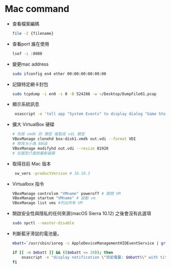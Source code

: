 # Mac command


- 	查看檔案編碼

	```sh
	file -I {filename} 
	```
-  查看port 誰在使用

	```sh
	lsof -i :8080
	```
-   變更mac address

	```sh
	sudo ifconfig en4 ether 00:00:00:00:00:00
	```
	
-  記錄特定網卡封包

	```sh
	sudo tcpdump -i en0 -s 0 -B 524288 -w ~/Desktop/DumpFile01.pcap
	```
	
- 顯示系統訊息

 	```sh
 	 osascript -e 'tell app "System Events" to display dialog "Game Stop"'
	```
	
- 擴大 VirtualBox 硬碟

	```sh
	# 先將 vmdk 的 類型 複製成 vdi 類型
	VBoxManage clonehd box-disk1.vmdk out.vdi --format VDI
	# 修改大小為 80GB
	VBoxManage modifyhd out.vdi --resize 81920
	# 在圖型介面掛載新磁碟
	```
 
- 取得目前 Mac 版本

	```sh
	 sw_vers -productVersion # 10.10.3
	```
 
- Virtualbox 指令

	```sh
	VBoxManage controlvm "VMname" poweroff # 關閉 VM
	VBoxManage startvm "VMname" # 啟動 vm
	VBoxManage list vms #列出所有 VM
	```
	
- 開啟安全性與隱私的任何來源(macOS Sierra 10.12) 之後會沒有此選項

	```sh
	sudo spctl --master-disable 
	```

- 判斷藍牙滑鼠的電池量。

	```sh
	mbatt=`/usr/sbin/ioreg -c AppleDeviceManagementHIDEventService | grep BatteryPercent | grep -i '"BatteryPercent" ='|sed 's/[^[:digit:]]//g'`
	
	if [[ -n $mbatt ]] && (($mbatt <= 20)); then
		osascript -e "display notification \"目前電量: $mbatt%\" with title \"滑鼠電池量過低\""
	fi
	```